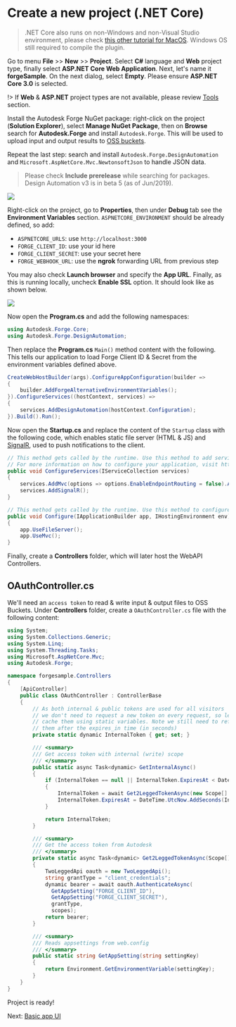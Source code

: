 # Create a new project (.NET Core)

> .NET Core also runs on non-Windows and non-Visual Studio environment, please check [this other tutorial for MacOS](https://github.com/augustogoncalves/dotnetcoreheroku). Windows OS still required to compile the plugin.

Go to menu **File** >> **New** >> **Project**. Select **C#** language and **Web** project type, finally select **ASP.NET Core Web Application**. Next, let's name it **forgeSample**. On the next dialog, select **Empty**. Please ensure **ASP.NET Core 3.0** is selected.

!> If **Web** & **ASP.NET** project types are not available, please review [Tools](environment/tools/net) section.

Install the Autodesk Forge NuGet package: right-click on the project (**Solution Explorer**), select **Manage NuGet Package**, then on **Browse** search for **Autodesk.Forge** and install `Autodesk.Forge`. This will be used to upload input and output results to [OSS buckets](https://forge.autodesk.com/en/docs/data/v2/developers_guide/basics/).

Repeat the last step: search and install `Autodesk.Forge.DesignAutomation` and `Microsoft.AspNetCore.Mvc.NewtonsoftJson` to handle JSON data. 

> Please check **Include prerelease** while searching for packages. Design Automation v3 is in beta 5 (as of Jun/2019).

![](_media/netcore/create_project.gif) 

Right-click on the project, go to **Properties**, then under **Debug** tab see the **Environment Variables** section. `ASPNETCORE_ENVIRONMENT` should be already defined, so add:

- `ASPNETCORE_URLS`: use `http://localhost:3000`
- `FORGE_CLIENT_ID`: use your id here
- `FORGE_CLIENT_SECRET`: use your secret here
- `FORGE_WEBHOOK_URL`: use the **ngrok** forwarding URL from previous step

You may also check **Launch browser** and specify the **App URL**. Finally, as this is running locally, uncheck **Enable SSL** option. It should look like as shown below.

![](_media/netcore/env_vars_da.png) 


Now open the **Program.cs** and add the following namespaces:

```csharp
using Autodesk.Forge.Core;
using Autodesk.Forge.DesignAutomation;
```

Then replace the **Program.cs** `Main()` method content with the following. This tells our application to load Forge Client ID & Secret from the environment variables defined above.

```csharp
CreateWebHostBuilder(args).ConfigureAppConfiguration(builder =>
{
    builder.AddForgeAlternativeEnvironmentVariables();
}).ConfigureServices((hostContext, services) =>
{
    services.AddDesignAutomation(hostContext.Configuration);
}).Build().Run();
```

Now open the **Startup.cs** and replace the content of the `Startup` class with the following code, which enables static file server (HTML & JS) and [SignalR](https://docs.microsoft.com/en-us/aspnet/core/signalr/introduction?view=aspnetcore-2.2), used to push notifications to the client.

```csharp
// This method gets called by the runtime. Use this method to add services to the container.
// For more information on how to configure your application, visit https://go.microsoft.com/fwlink/?LinkID=398940
public void ConfigureServices(IServiceCollection services)
{
    services.AddMvc(options => options.EnableEndpointRouting = false).AddNewtonsoftJson();;
    services.AddSignalR();
}

// This method gets called by the runtime. Use this method to configure the HTTP request pipeline.
public void Configure(IApplicationBuilder app, IHostingEnvironment env)
{
    app.UseFileServer();
    app.UseMvc();
}
```

Finally, create a **Controllers** folder, which will later host the WebAPI Controllers.

## OAuthController.cs

We'll need an `access token` to read & write input & output files to OSS Buckets. Under **Controllers** folder, create a `OAuthController.cs` file with the following content:

```csharp
using System;
using System.Collections.Generic;
using System.Linq;
using System.Threading.Tasks;
using Microsoft.AspNetCore.Mvc;
using Autodesk.Forge;

namespace forgesample.Controllers
{
    [ApiController]
    public class OAuthController : ControllerBase
    {
        // As both internal & public tokens are used for all visitors
        // we don't need to request a new token on every request, so let's
        // cache them using static variables. Note we still need to refresh
        // them after the expires_in time (in seconds)
        private static dynamic InternalToken { get; set; }

        /// <summary>
        /// Get access token with internal (write) scope
        /// </summary>
        public static async Task<dynamic> GetInternalAsync()
        {
            if (InternalToken == null || InternalToken.ExpiresAt < DateTime.UtcNow)
            {
                InternalToken = await Get2LeggedTokenAsync(new Scope[] { Scope.BucketCreate, Scope.BucketRead, Scope.BucketDelete, Scope.DataRead, Scope.DataWrite, Scope.DataCreate, Scope.CodeAll });
                InternalToken.ExpiresAt = DateTime.UtcNow.AddSeconds(InternalToken.expires_in);
            }

            return InternalToken;
        }

        /// <summary>
        /// Get the access token from Autodesk
        /// </summary>
        private static async Task<dynamic> Get2LeggedTokenAsync(Scope[] scopes)
        {
            TwoLeggedApi oauth = new TwoLeggedApi();
            string grantType = "client_credentials";
            dynamic bearer = await oauth.AuthenticateAsync(
              GetAppSetting("FORGE_CLIENT_ID"),
              GetAppSetting("FORGE_CLIENT_SECRET"),
              grantType,
              scopes);
            return bearer;
        }

        /// <summary>
        /// Reads appsettings from web.config
        /// </summary>
        public static string GetAppSetting(string settingKey)
        {
            return Environment.GetEnvironmentVariable(settingKey);
        }
    }
}
```

Project is ready!

Next: [Basic app UI](designautomation/html/)